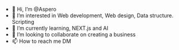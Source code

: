 - 👋 Hi, I’m @Aspero
- 👀 I’m interested in Web development, Web design, Data structure. Scripting
- 🌱 I’m currently learning, NEXT.js and AI
- 💞️ I’m looking to collaborate on creating a business 
- 📫 How to reach me DM

<!---
freqzas/freqzas is a ✨ special ✨ repository because its `README.md` (this file) appears on your GitHub profile.
You can click the Preview link to take a look at your changes.
--->
